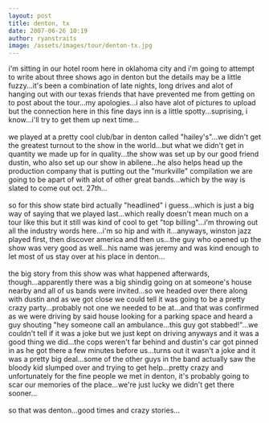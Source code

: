 ```yaml
---
layout: post
title: denton, tx
date: 2007-06-26 10:19
author: ryanstraits
image: /assets/images/tour/denton-tx.jpg
---
```

i'm sitting in our hotel room here in oklahoma city and i'm going to attempt to write about three shows ago in denton but the details may be a little fuzzy...it's been a combination of late nights, long drives and alot of hanging out with our texas friends that have prevented me from getting on to post about the tour...my apologies...i also have alot of pictures to upload but the connection here in this fine days inn is a little spotty...suprising, i know...i'll try to get them up next time...<br /><br />we played at a pretty cool club/bar in denton called "hailey's"...we didn't get the greatest turnout to the show in the world...but what we didn't get in quantity we made up for in quality...the show was set up by our good friend dustin, who also set up our show in abilene...he also helps head up the production company that is putting out the "murkville" compilation we are going to be apart of with alot of other great bands...which by the way is slated to come out oct. 27th...<br /><br />so for this show state bird actually "headlined" i guess...which is just a big way of saying that we played last...which really doesn't mean much on a tour like this but it still was kind of cool to get "top billing"...i'm throwing out all the industry words here...i'm so hip and with it...anyways, winston jazz played first, then discover america and then us...the guy who opened up the show was very good as well...his name was jeremy and was kind enough to let most of us stay over at his place in denton...<br /><br />the big story from this show was what happened afterwards, though...apparently there was a big shindig going on at someone's house nearby and all of us bands were invited...so we headed over there along with dustin and as we got close we could tell it was going to be a pretty crazy party...probably not one we needed to be at...and that was confirmed as we were driving by said house looking for a parking space and heard a guy shouting "hey someone call an ambulance...this guy got stabbed!"...we couldn't tell if it was a joke but we just kept on driving anyways and it was a good thing we did...the cops weren't far behind and dustin's car got pinned in as he got there a few minutes before us...turns out it wasn't a joke and it was a pretty big deal...some of the other guys in the band actually saw the bloody kid slumped over and trying to get help...pretty crazy and unfortunately for the fine people we met in denton, it's probably going to scar our memories of the place...we're just lucky we didn't get there sooner...<br /><br />so that was denton...good times and crazy stories...
